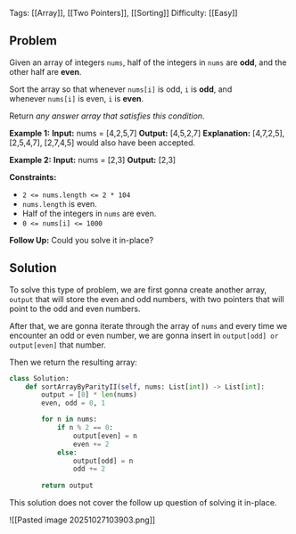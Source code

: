 Tags: [[Array]], [[Two Pointers]], [[Sorting]]
Difficulty: [[Easy]]
## Problem
Given an array of integers `nums`, half of the integers in `nums` are **odd**, and the other half are **even**.

Sort the array so that whenever `nums[i]` is odd, `i` is **odd**, and whenever `nums[i]` is even, `i` is **even**.

Return _any answer array that satisfies this condition_.

**Example 1:**
**Input:** nums = [4,2,5,7]
**Output:** [4,5,2,7]
**Explanation:** [4,7,2,5], [2,5,4,7], [2,7,4,5] would also have been accepted.

**Example 2:**
**Input:** nums = [2,3]
**Output:** [2,3]

**Constraints:**
- `2 <= nums.length <= 2 * 104`
- `nums.length` is even.
- Half of the integers in `nums` are even.
- `0 <= nums[i] <= 1000`

**Follow Up:** Could you solve it in-place?

## Solution
To solve this type of problem, we are first gonna create another array, `output` that will store the even and odd numbers, with two pointers that will point to the odd and even numbers.

After that, we are gonna iterate through the array of `nums` and every time we encounter an odd or even number, we are gonna insert in `output[odd] or output[even]` that number.

Then we return the resulting array:

```python
class Solution:
    def sortArrayByParityII(self, nums: List[int]) -> List[int]:
        output = [0] * len(nums)
        even, odd = 0, 1

        for n in nums:
            if n % 2 == 0:
                output[even] = n
                even += 2
            else:
                output[odd] = n
                odd += 2
        
        return output
```

This solution does not cover the follow up question of solving it in-place.

![[Pasted image 20251027103903.png]]

